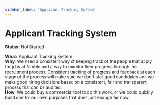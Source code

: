 ```yaml
---
sidebar_label: 'Applicant Tracking System'
---
```


# Applicant Tracking System

**Status:** Not Started

**What:** Applicant Tracking System  
**Why:** We need a consistent way of keeping track of the people that apply for jobs at Nimble and a way to monitor their progress through the recruitment process. Consistent tracking of progress and feedback at each stage of the process will make sure we don't stall good candidates and we make good hiring decisions based on a consistent, fair and transparent process that can be audited.  
**How:** We could buy a commercial tool to do this work, or we could quickly build one for our own purposes that does just enough for now.  